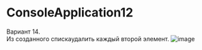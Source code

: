 # ConsoleApplication12
Вариант 14.  
Из созданного спискаудалить каждый второй элемент.
![image](https://user-images.githubusercontent.com/53793259/160696399-ea1ed27f-732b-442d-91ec-9b9a30bdab13.png)
